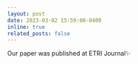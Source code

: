 ```yaml
---
layout: post
date: 2023-03-02 15:59:00-0400
inline: true
related_posts: false
---
```

Our paper was published at ETRI Journal:sparkles:

